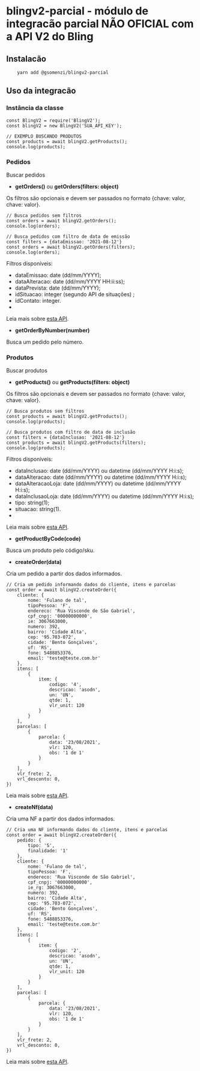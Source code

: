 # blingv2-parcial - módulo de integracão parcial NÃO OFICIAL com a API V2 do Bling

## Instalacão

```shellscript
    yarn add @gsomenzi/blingv2-parcial
```

## Uso da integracão

### Instância da classe

```node
const BlingV2 = require('BlingV2');
const blingV2 = new BlingV2('SUA_API_KEY');

// EXEMPLO BUSCANDO PRODUTOS
const products = await blingV2.getProducts();
console.log(products);

```
### Pedidos

Buscar pedidos
- **getOrders()** ou **getOrders(filters: object)**

Os filtros são opcionais e devem ser passados no formato {chave: valor, chave: valor}.

```node
// Busca pedidos sem filtros
const orders = await blingV2.getOrders();
console.log(orders);

// Busca pedidos com filtro de data de emissão
const filters = {dataEmissao: '2021-08-12'}
const orders = await blingV2.getOrders(filters);
console.log(orders);
```

Filtros disponíveis:
  - dataEmissao: date (dd/mm/YYYY);
  - dataAlteracao: date (dd/mm/YYYY HH:ii:ss);
  - dataPrevista: date (dd/mm/YYYY);
  - idSituacao: integer (segundo API de situações)	;
  - idContato: integer.
  - 
Leia mais sobre [esta API](https://ajuda.bling.com.br/hc/pt-br/articles/360046424094-GET-pedidos).

- **getOrderByNumber(number)**

Busca um pedido pelo número.

### Produtos

Buscar produtos
- **getProducts()** ou **getProducts(filters: object)**

Os filtros são opcionais e devem ser passados no formato {chave: valor, chave: valor}.

```node
// Busca produtos sem filtros
const products = await blingV2.getProducts();
console.log(products);

// Busca produtos com filtro de data de inclusão
const filters = {dataInclusao: '2021-08-12'}
const products = await blingV2.getProducts(filters);
console.log(products);
```

Filtros disponíveis:
  - dataInclusao: date (dd/mm/YYYY) ou datetime (dd/mm/YYYY H:i:s);
  - dataAlteracao: date (dd/mm/YYYY) ou datetime (dd/mm/YYYY H:i:s);
  - dataAlteracaoLoja: date (dd/mm/YYYY) ou datetime (dd/mm/YYYY H:i:s);
  - dataInclusaoLoja: date (dd/mm/YYYY) ou datetime (dd/mm/YYYY H:i:s);
  - tipo: string(1);
  - situacao: string(1).
  - 
Leia mais sobre [esta API](https://ajuda.bling.com.br/hc/pt-br/articles/360046422714-GET-produtos).


- **getProductByCode(code)**

Busca um produto pelo código/sku.

- **createOrder(data)**

Cria um pedido a partir dos dados informados.

```node
// Cria um pedido informando dados do cliente, itens e parcelas
const order = await blingV2.createOrder({
    cliente: {
        nome: 'Fulano de tal',
        tipoPessoa: 'F',
        endereco: 'Rua Visconde de São Gabriel',
        cpf_cnpj: '00000000000',
        ie: 3067663000,
        numero: 392,
        bairro: 'Cidade Alta',
        cep: '95.703-072',
        cidade: 'Bento Gonçalves',
        uf: 'RS',
        fone: 5488853376,
        email: 'teste@teste.com.br'
    },
    itens: [
        {
            item: {
                codigo: '4',
                descricao: 'asodn',
                un: 'UN',
                qtde: 1,
                vlr_unit: 120
            }
        }
    ],
    parcelas: [
        {
            parcela: {
                data: '23/08/2021',
                vlr: 120,
                obs: '1 de 1'
            }
        }
    ],
    vlr_frete: 2,
    vrl_desconto: 0,
})
```

Leia mais sobre [esta API](https://ajuda.bling.com.br/hc/pt-br/articles/360047064693-POST-pedido).

- **createNf(data)**

Cria uma NF a partir dos dados informados.

```node
// Cria uma NF informando dados do cliente, itens e parcelas
const order = await blingV2.createOrder({
    pedido: {
        tipo: 'S',
        finalidade: '1'
    },
    cliente: {
        nome: 'Fulano de tal',
        tipoPessoa: 'F',
        endereco: 'Rua Visconde de São Gabriel',
        cpf_cnpj: '00000000000',
        ie_rg: 3067663000,
        numero: 392,
        bairro: 'Cidade Alta',
        cep: '95.703-072',
        cidade: 'Bento Gonçalves',
        uf: 'RS',
        fone: 5488853376,
        email: 'teste@teste.com.br'
    },
    itens: [
        {
            item: {
                codigo: '2',
                descricao: 'asodn',
                un: 'UN',
                qtde: 1,
                vlr_unit: 120
            }
        }
    ],
    parcelas: [
        {
            parcela: {
                data: '23/08/2021',
                vlr: 120,
                obs: '1 de 1'
            }
        }
    ],
    vlr_frete: 2,
    vrl_desconto: 0,
})
```

Leia mais sobre [esta API](https://ajuda.bling.com.br/hc/pt-br/articles/360047015633-POST-notafiscal).